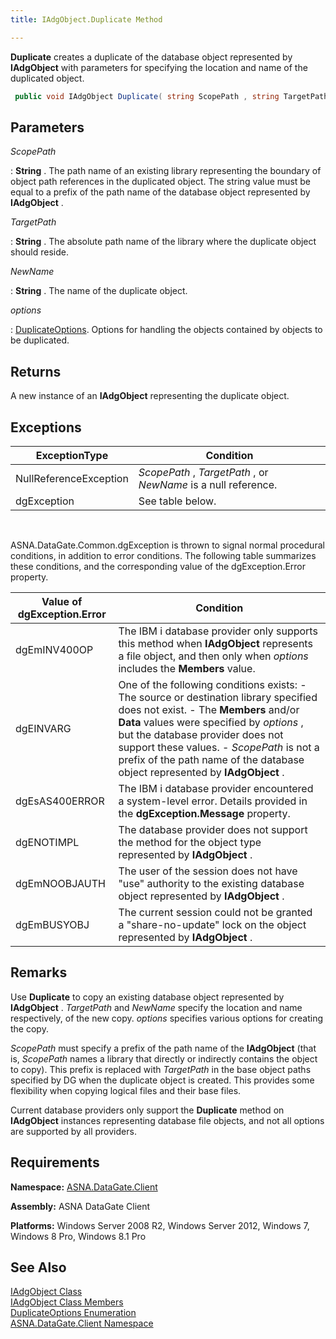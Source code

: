 ```yaml
---
title: IAdgObject.Duplicate Method

---
```


**Duplicate** creates a duplicate of the database object represented by **IAdgObject** with parameters for specifying the location and name of the duplicated object.

```cs
 public void IAdgObject Duplicate( string ScopePath , string TargetPath , string NewName , DuplicateOptions options );
```

## Parameters



 *ScopePath* 

: 
**String** . The path name of an existing library representing the boundary of object path references in the duplicated object. The string value must be equal to a prefix of the path name of the database object represented by **IAdgObject** .


 *TargetPath* 

: 
**String** . The absolute path name of the library where the duplicate object should reside.


 *NewName* 

: 
**String** . The name of the duplicate object.


 *options* 

: 
[DuplicateOptions](duplicate-options-enumeration.html). Options for handling the objects contained by objects to be duplicated.



## Returns

A new instance of an **IAdgObject** representing the duplicate object.
## Exceptions



| ExceptionType | Condition |
| ---- | ---- |
| NullReferenceException | *ScopePath* , *TargetPath* , or *NewName* is a null reference. |
| dgException | See table below. |



<br />

ASNA.DataGate.Common.dgException is thrown to signal normal procedural conditions, in addition to error conditions. The following table summarizes these conditions, and the corresponding value of the <span>dgException.Error</span> property.
<br />



| Value of dgException.Error | Condition |
| ---- | ---- |
| dgEmINV400OP | The IBM i database provider only supports this method when **IAdgObject** represents a file object, and then only when *options* includes the **Members** value. |
| dgEINVARG | One of the following conditions exists:   - The source or destination library specified does not exist. - The **Members**  and/or **Data**  values were specified  										by *options* , but the database provider does not support these  									values. - *ScopePath*  is not a prefix of the path name of the database object  										represented by **IAdgObject** . |
| dgEsAS400ERROR | The IBM i database provider encountered a system-level error. Details provided in the **dgException.Message** property. |
| dgENOTIMPL | The database provider does not support the method for the object type represented by **IAdgObject** . |
| dgEmNOOBJAUTH | The user of the session does not have "use" authority to the existing database object represented by **IAdgObject** . |
| dgEmBUSYOBJ | The current session could not be granted a "share-no-update" lock on the object represented by **IAdgObject** . |



## Remarks

Use **Duplicate** to copy an existing database object represented by **IAdgObject** . *TargetPath* and *NewName* specify the location and name respectively, of the new copy. *options* specifies various options for creating the copy.

*ScopePath* must specify a prefix of the path name of the **IAdgObject** (that is, *ScopePath* names a library that directly or indirectly contains the object to copy). This prefix is replaced with *TargetPath* in the base object paths specified by DG when the duplicate object is created. This provides some flexibility when copying logical files and their base files.

Current database providers only support the **Duplicate** method on **IAdgObject** instances representing database file objects, and not all options are supported by all providers.
## Requirements

<span> **Namespace:** [ASNA.DataGate.Client](datagate-client-namespace.html) </span> 

<span> **Assembly:** ASNA DataGate Client</span> 

**Platforms:** Windows Server 2008 R2, Windows Server 2012, Windows 7, Windows 8 Pro, Windows 8.1 Pro 
## See Also


[IAdgObject Class](iadg-object-class.html)
      <br />
[IAdgObject Class Members](iadg-object-members.html)
      <br />
[DuplicateOptions Enumeration](duplicate-options-enumeration.html)
      <br />
[ASNA.DataGate.Client Namespace](datagate-client-namespace.html)

